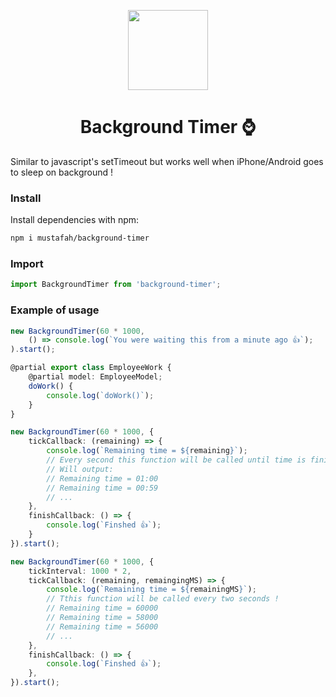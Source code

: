 
<p align="center">
  <img width="128" src="https://static.thenounproject.com/png/97982-200.png">
  <h1 style="text-align: center">Background Timer ⌚</h1>
</p>

Similar to javascript's setTimeout but works well when iPhone/Android goes to sleep on background !


### Install

Install dependencies with npm:

```bash
npm i mustafah/background-timer
```

### Import
```ts
import BackgroundTimer from 'background-timer';
```

### Example of usage
```ts
new BackgroundTimer(60 * 1000,
    () => console.log(`You were waiting this from a minute ago 👍`);
).start();
```
```ts
@partial export class EmployeeWork {
    @partial model: EmployeeModel;
    doWork() {
        console.log(`doWork()`);
    }
}
```
```ts
new BackgroundTimer(60 * 1000, {
    tickCallback: (remaining) => {
        console.log(`Remaining time = ${remaining}`);
        // Every second this function will be called until time is finished
        // Will output:
        // Remaining time = 01:00
        // Remaining time = 00:59
        // ...
    },
    finishCallback: () => {
        console.log(`Finshed 👍`);
    }
}).start();
```
```ts
new BackgroundTimer(60 * 1000, {
    tickInterval: 1000 * 2,
    tickCallback: (remaining, remaingingMS) => {
        console.log(`Remaining time = ${remainingMS}`);
        // Tthis function will be called every two seconds !
        // Remaining time = 60000
        // Remaining time = 58000
        // Remaining time = 56000
        // ...
    },
    finishCallback: () => {
        console.log(`Finshed 👍`);
    },
}).start();
```